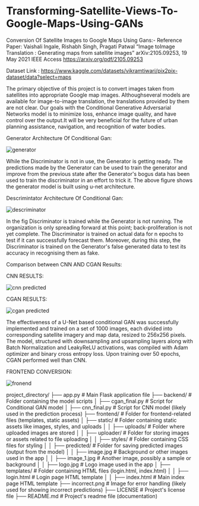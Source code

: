 # Transforming-Satellite-Views-To-Google-Maps-Using-GANs
Conversion Of Satellite Images to Google Maps Using Gans:-
Reference Paper: Vaishali Ingale, Rishabh Singh, Pragati Patwal “Image toImage Translation : Generating maps from satellite images” arXiv:2105.09253, 19 May 2021 IEEE Access https://arxiv.org/pdf/2105.09253

Dataset Link : https://www.kaggle.com/datasets/vikramtiwari/pix2pix-dataset/data?select=maps

The primary objective of this project is to convert images taken from satellites into appropriate Google map images. Althoughseveral models are available for image-to-image translation, the translations provided by them are not clear. Our goals with the Conditional Generative Adversarial Networks model is to minimize loss, enhance image quality, and have control over the output.It will be very beneficial for the future of urban planning assistance, navigation, and recognition of water bodies.

Generator Architecture Of Conditional Gan:

![generator](https://github.com/Prasuna10/Transforming-Satellite-Views-To-Google-Maps-Using-GANs/assets/96649154/d3e0f998-2703-4801-b6f2-c0f04fcd3dba) 

While the Discriminator is not in use, the Generator is getting ready. The predictions made by the Generator can be used to train the generator and improve from the previous state after the Generator's bogus data has been used to train the discriminator in an effort to trick it. The above figure shows the generator model is built using u-net architecture.

Descrimintator Architecture Of Conditional Gan: 

![descriminator](https://github.com/Prasuna10/Transforming-Satellite-Views-To-Google-Maps-Using-GANs/assets/96649154/197ce7e9-8819-4c6c-b183-31105358730f)

 In the fig Discriminator is trained while the Generator is not
 running. The organization is only spreading forward at this
 point; back-proliferation is not yet complete. The Discriminator
 is trained on actual data for n epochs to test if it can
 successfully forecast them. Moreover, during this step, the
 Discriminator is trained on the Generator's false generated data
 to test its accuracy in recognising them as fake.

Comparison between CNN AND CGAN Results:

CNN RESULTS:

![cnn predicted](https://github.com/Prasuna10/Transforming-Satellite-Views-To-Google-Maps-Using-GANs/assets/96649154/d19b35ae-9c3c-40b6-88d4-9a76eb8cf139)

CGAN RESULTS:

![cgan predicted](https://github.com/Prasuna10/Transforming-Satellite-Views-To-Google-Maps-Using-GANs/assets/96649154/568beda7-03fa-46bb-8de1-14fc0c04b6fa)

The effectiveness of a U-Net based conditional GAN was
 successfully implemented and trained on a set of 1000 images,
 each divided into corresponding satellite imagery and map
 data, resized to 256x256 pixels. The model, structured with
 downsampling and upsampling layers along with Batch
 Normalization and LeakyReLU activations, was compiled with
 Adam optimizer and binary cross entropy loss. Upon training
 over 50 epochs, CGAN performed well than CNN.
 
FRONTEND CONVERSION:

![fronend](https://github.com/Prasuna10/Transforming-Satellite-Views-To-Google-Maps-Using-GANs/assets/96649154/8e89399d-12d4-43b0-9f9d-2181b8e73ca7)

project_directory/
├── app.py                    # Main Flask application file
├── backend/                  # Folder containing the model scripts
│   ├── cgan_final.py         # Script for Conditional GAN model
│   ├── cnn_final.py          # Script for CNN model (likely used in the prediction process)
├── frontend/                 # Folder for frontend-related files (templates, static assets)
│   ├── static/               # Folder containing static assets like images, styles, and uploads
│   │   ├── uploads/          # Folder where uploaded images are stored
│   │   ├── uploader/         # Folder for storing images or assets related to file uploading
│   │   ├── styles/           # Folder containing CSS files for styling
│   │   ├── predicted/        # Folder for saving predicted images (output from the model)
│   │   ├── image.jpg         # Background or other images used in the app
│   │   ├── image_1.jpg       # Another image, possibly a sample or background
│   │   ├── logo.jpg          # Logo image used in the app
│   ├── templates/            # Folder containing HTML files (login.html, index.html)
│   │   ├── login.html        # Login page HTML template
│   │   ├── index.html        # Main index page HTML template
├── incorrect.png             # Image for error handling (likely used for showing incorrect predictions)
├── LICENSE                   # Project's license file
├── README.md                 # Project's readme file (documentation)


